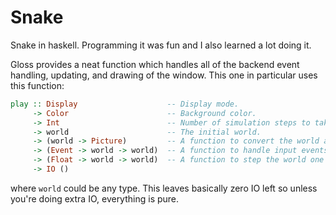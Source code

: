 # Snake

Snake in haskell. Programming it was fun and I also learned a lot doing it.

Gloss provides a neat function which handles all of the backend event handling, updating, and drawing of the window. This one in particular uses this function:
```Haskell
play :: Display                    -- Display mode.
     -> Color                      -- Background color.
     -> Int                        -- Number of simulation steps to take for each second of real time.
     -> world                      -- The initial world.
     -> (world -> Picture)         -- A function to convert the world a picture.
     -> (Event -> world -> world)  -- A function to handle input events.
     -> (Float -> world -> world)  -- A function to step the world one iteration. It is passed the period of time (in seconds) needing to be advanced.
     -> IO ()
```
where `world` could be any type. This leaves basically zero IO left so unless you're doing extra IO, everything is pure.
